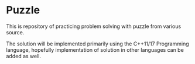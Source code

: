 # Puzzle

This is repository of practicing problem solving with puzzle from various source.

The solution will be implemented primarily using the C++11/17 Programming language,
hopefully implementation of solution in other languages can be added as well.